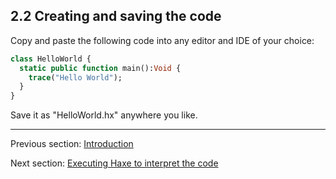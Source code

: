 ## 2.2 Creating and saving the code

Copy and paste the following code into any editor and IDE of your choice:

```haxe
class HelloWorld {
  static public function main():Void {
    trace("Hello World");
  }
}
```

Save it as "HelloWorld.hx" anywhere you like.

---

Previous section: [Introduction](hello-world-introduction.md)

Next section: [Executing Haxe to interpret the code](hello-world-executing.md)